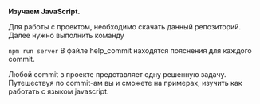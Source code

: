 **Изучаем JavaScript.**

Для работы с проектом, необходимо скачать данный репозиторий.
Далее нужно выполнить команду

``
npm run server
``
В файле help_commit находятся пояснения для каждого commit.

Любой commit в проекте представляет одну решенную задачу. Путешествуя по commit-ам
вы и сможете на примерах, изучить как работать с языком javascript.

